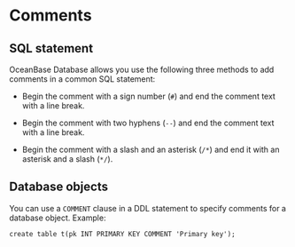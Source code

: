 Comments 
=============================



SQL statement 
----------------------

OceanBase Database allows you use the following three methods to add comments in a common SQL statement:

* Begin the comment with a sign number (`#`) and end the comment text with a line break.

  




<!-- -->

* Begin the comment with two hyphens (`--`) and end the comment text with a line break.

  

* Begin the comment with a slash and an asterisk (`/*`) and end it with an asterisk and a slash (`*/`).

  






Database objects 
-------------------------

You can use a `COMMENT` clause in a DDL statement to specify comments for a database object. Example:

```unknow
create table t(pk INT PRIMARY KEY COMMENT 'Primary key');
```


